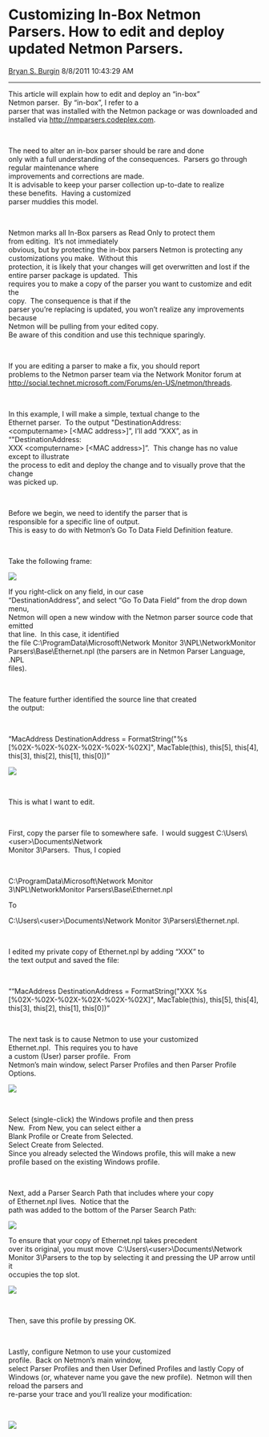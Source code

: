 <div id="page">

# Customizing In-Box Netmon Parsers. How to edit and deploy updated Netmon Parsers.

[Bryan S.
Burgin](https://social.msdn.microsoft.com/profile/Bryan%20S.%20Burgin)
8/8/2011 10:43:29 AM

-----

<div id="content">

This article will explain how to edit and deploy an “in-box”  
Netmon parser.  By “in-box”, I refer to a  
parser that was installed with the Netmon package or was downloaded
and  
installed via <http://nmparsers.codeplex.com>.

 

The need to alter an in-box parser should be rare and done  
only with a full understanding of the consequences.  Parsers go through
regular maintenance where  
improvements and corrections are made.   
It is advisable to keep your parser collection up-to-date to realize  
these benefits.  Having a customized  
parser muddies this model.

 

Netmon marks all In-Box parsers as Read Only to protect them  
from editing.  It’s not immediately  
obvious, but by protecting the in-box parsers Netmon is protecting any  
customizations you make.  Without this  
protection, it is likely that your changes will get overwritten and lost
if the  
entire parser package is updated.  This  
requires you to make a copy of the parser you want to customize and edit
the  
copy.  The consequence is that if the  
parser you’re replacing is updated, you won’t realize any improvements
because  
Netmon will be pulling from your edited copy.   
Be aware of this condition and use this technique sparingly.

 

If you are editing a parser to make a fix, you should report  
problems to the Netmon parser team via the Network Monitor forum at
<http://social.technet.microsoft.com/Forums/en-US/netmon/threads>.

 

In this example, I will make a simple, textual change to the  
Ethernet parser.  To the output "DestinationAddress:  
\<computername\> \[\<MAC address\>\]”, I’ll add “XXX”, as in
“"DestinationAddress:  
XXX \<computername\> \[\<MAC address\>\]”.  This change has no value
except to illustrate  
the process to edit and deploy the change and to visually prove that the
change  
was picked up.

 

Before we begin, we need to identify the parser that is  
responsible for a specific line of output.   
This is easy to do with Netmon’s Go To Data Field Definition feature.

 

Take the following
frame:

[![](media/MSDNBlogsFS/prod.evol.blogs.msdn.com/CommunityServer.Blogs.Components.WeblogFiles/00/00/01/22/05/8507.1.bmp)](media/MSDNBlogsFS/prod.evol.blogs.msdn.com/CommunityServer.Blogs.Components.WeblogFiles/00/00/01/22/05/8507.1.bmp)

If you right-click on any field, in our case  
“DestinationAddress”, and select “Go To Data Field” from the drop down
menu,  
Netmon will open a new window with the Netmon parser source code that
emitted  
that line.  In this case, it identified  
the file C:\\ProgramData\\Microsoft\\Network Monitor
3\\NPL\\NetworkMonitor  
Parsers\\Base\\Ethernet.npl (the parsers are in Netmon Parser Language,
.NPL  
files).

 

The feature further identified the source line that created  
the output:

 

“MacAddress DestinationAddress = FormatString("%s  
\[%02X-%02X-%02X-%02X-%02X-%02X\]", MacTable(this), this\[5\],
this\[4\],  
this\[3\], this\[2\], this\[1\],
this\[0\])”

[![](media/MSDNBlogsFS/prod.evol.blogs.msdn.com/CommunityServer.Blogs.Components.WeblogFiles/00/00/01/22/05/6574.2.bmp)](media/MSDNBlogsFS/prod.evol.blogs.msdn.com/CommunityServer.Blogs.Components.WeblogFiles/00/00/01/22/05/6574.2.bmp)

 

This is what I want to edit.

 

First, copy the parser file to somewhere safe.  I would suggest
C:\\Users\\\<user\>\\Documents\\Network  
Monitor 3\\Parsers.  Thus, I copied

 

C:\\ProgramData\\Microsoft\\Network Monitor  
3\\NPL\\NetworkMonitor Parsers\\Base\\Ethernet.npl

To

C:\\Users\\\<user\>\\Documents\\Network Monitor
3\\Parsers\\Ethernet.npl.

 

I edited my private copy of Ethernet.npl by adding “XXX” to  
the text output and saved the file:

 

““MacAddress DestinationAddress = FormatString("XXX %s  
\[%02X-%02X-%02X-%02X-%02X-%02X\]", MacTable(this), this\[5\],
this\[4\],  
this\[3\], this\[2\], this\[1\], this\[0\])”

 

The next task is to cause Netmon to use your customized  
Ethernet.npl.  This requires you to have  
a custom (User) parser profile.  From  
Netmon’s main window, select Parser Profiles and then Parser Profile
Options.

[![](media/MSDNBlogsFS/prod.evol.blogs.msdn.com/CommunityServer.Blogs.Components.WeblogFiles/00/00/01/22/05/2335.3.bmp)](media/MSDNBlogsFS/prod.evol.blogs.msdn.com/CommunityServer.Blogs.Components.WeblogFiles/00/00/01/22/05/2335.3.bmp)

 

Select (single-click) the Windows profile and then press  
New.  From New, you can select either a  
Blank Profile or Create from Selected.   
Select Create from Selected.   
Since you already selected the Windows profile, this will make a new  
profile based on the existing Windows profile.

 

Next, add a Parser Search Path that includes where your copy  
of Ethernet.npl lives.  Notice that the  
path was added to the bottom of the Parser Search
Path:

[![](media/MSDNBlogsFS/prod.evol.blogs.msdn.com/CommunityServer.Blogs.Components.WeblogFiles/00/00/01/22/05/6560.4.bmp)](media/MSDNBlogsFS/prod.evol.blogs.msdn.com/CommunityServer.Blogs.Components.WeblogFiles/00/00/01/22/05/6560.4.bmp)

[](media/MSDNBlogsFS/prod.evol.blogs.msdn.com/CommunityServer.Blogs.Components.WeblogFiles/00/00/01/22/05/8875.4.bmp)

To ensure that your copy of Ethernet.npl takes precedent  
over its original, you must move 
C:\\Users\\\<user\>\\Documents\\Network  
Monitor 3\\Parsers to the top by selecting it and pressing the UP arrow
until it  
occupies the top
slot.

[![](media/MSDNBlogsFS/prod.evol.blogs.msdn.com/CommunityServer.Blogs.Components.WeblogFiles/00/00/01/22/05/6562.5.bmp)](media/MSDNBlogsFS/prod.evol.blogs.msdn.com/CommunityServer.Blogs.Components.WeblogFiles/00/00/01/22/05/6562.5.bmp)

 

Then, save this profile by pressing OK.

 

Lastly, configure Netmon to use your customized  
profile.  Back on Netmon’s main window,  
select Parser Profiles and then User Defined Profiles and lastly Copy
of  
Windows (or, whatever name you gave the new profile).  Netmon will then
reload the parsers and  
re-parse your trace and you’ll realize your
modification:

 

[![](media/MSDNBlogsFS/prod.evol.blogs.msdn.com/CommunityServer.Blogs.Components.WeblogFiles/00/00/01/22/05/4370.6.bmp)](media/MSDNBlogsFS/prod.evol.blogs.msdn.com/CommunityServer.Blogs.Components.WeblogFiles/00/00/01/22/05/4370.6.bmp)

 

</div>

</div>
